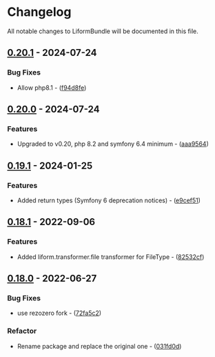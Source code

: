 # Changelog

All notable changes to LiformBundle will be documented in this file.

## [0.20.1](https://github.com/rezozero/LiformBundle/compare/v0.20.0...v0.20.1) - 2024-07-24

### Bug Fixes

- Allow php8.1 - ([f94d8fe](https://github.com/rezozero/LiformBundle/commit/f94d8fe9703d193f846c3175f33183ae94d8fda4))

## [0.20.0](https://github.com/rezozero/LiformBundle/compare/v0.19.1...v0.20.0) - 2024-07-24

### Features

- Upgraded to v0.20, php 8.2 and symfony 6.4 minimum - ([aaa9564](https://github.com/rezozero/LiformBundle/commit/aaa95643551a76925a5af945b3cd7051887dd3b4))

## [0.19.1](https://github.com/rezozero/LiformBundle/compare/v0.19.0...v0.19.1) - 2024-01-25

### Features

- Added return types (Symfony 6 deprecation notices) - ([e9cef51](https://github.com/rezozero/LiformBundle/commit/e9cef51db4ed7b2f5def03f3cdea6bdee66b389f))

## [0.18.1](https://github.com/rezozero/LiformBundle/compare/v0.18.0...v0.18.1) - 2022-09-06

### Features

- Added liform.transformer.file transformer for FileType - ([82532cf](https://github.com/rezozero/LiformBundle/commit/82532cf639c43a09a29937b1a6cfe5c4735e56f4))

## [0.18.0](https://github.com/rezozero/LiformBundle/compare/v0.17.0...v0.18.0) - 2022-06-27

### Bug Fixes

- use rezozero fork - ([72fa5c2](https://github.com/rezozero/LiformBundle/commit/72fa5c2ec7619c1b402c930b699fa06685fc24fd))

### Refactor

- Rename package and replace the original one - ([031fd0d](https://github.com/rezozero/LiformBundle/commit/031fd0d9cd498d0ce58c4011f06035c5c4a46dba))

<!-- generated by git-cliff -->
